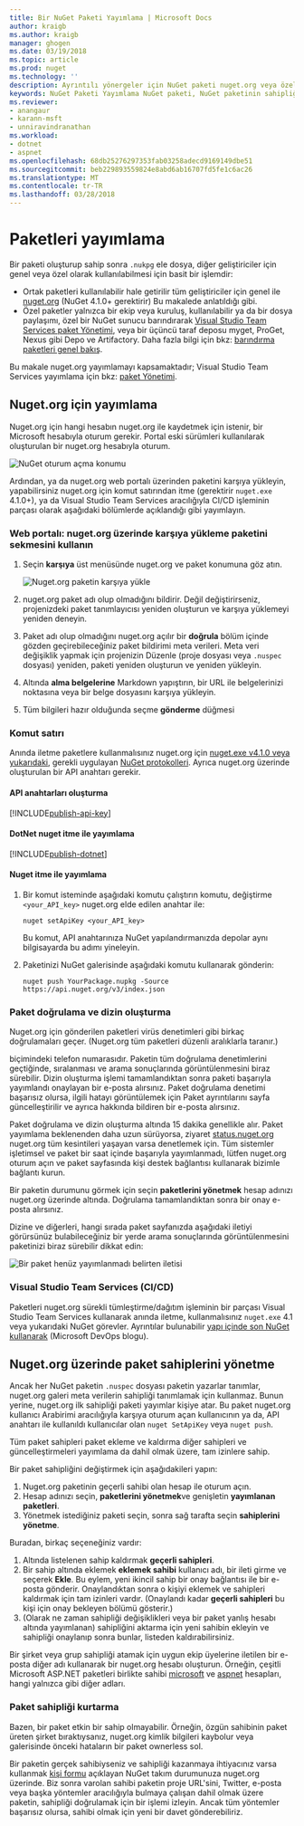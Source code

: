 ```yaml
---
title: Bir NuGet Paketi Yayımlama | Microsoft Docs
author: kraigb
ms.author: kraigb
manager: ghogen
ms.date: 03/19/2018
ms.topic: article
ms.prod: nuget
ms.technology: ''
description: Ayrıntılı yönergeler için NuGet paketi nuget.org veya özel akışları yayımlama ve nuget.org paket sahipliği yönetme.
keywords: NuGet Paketi Yayımlama NuGet paketi, NuGet paketinin sahipliği yayınlamak için NuGet akışlarını nuget.org, özel yayımlama
ms.reviewer:
- anangaur
- karann-msft
- unniravindranathan
ms.workload:
- dotnet
- aspnet
ms.openlocfilehash: 68db25276297353fab03258adecd9169149dbe51
ms.sourcegitcommit: beb229893559824e8abd6ab16707fd5fe1c6ac26
ms.translationtype: MT
ms.contentlocale: tr-TR
ms.lasthandoff: 03/28/2018
---
```

# <a name="publishing-packages"></a>Paketleri yayımlama

Bir paketi oluşturup sahip sonra `.nukpg` ele dosya, diğer geliştiriciler için genel veya özel olarak kullanılabilmesi için basit bir işlemdir:

- Ortak paketleri kullanılabilir hale getirilir tüm geliştiriciler için genel ile [nuget.org](https://www.nuget.org/packages/manage/upload) (NuGet 4.1.0+ gerektirir) Bu makalede anlatıldığı gibi.
- Özel paketler yalnızca bir ekip veya kuruluş, kullanılabilir ya da bir dosya paylaşımı, özel bir NuGet sunucu barındırarak [Visual Studio Team Services paket Yönetimi](https://www.visualstudio.com/docs/package/nuget/publish), veya bir üçüncü taraf deposu myget, ProGet, Nexus gibi Depo ve Artifactory. Daha fazla bilgi için bkz: [barındırma paketleri genel bakış](../hosting-packages/overview.md).

Bu makale nuget.org yayımlamayı kapsamaktadır; Visual Studio Team Services yayımlama için bkz: [paket Yönetimi](https://www.visualstudio.com/docs/package/nuget/publish).

## <a name="publish-to-nugetorg"></a>Nuget.org için yayımlama

Nuget.org için hangi hesabın nuget.org ile kaydetmek için istenir, bir Microsoft hesabıyla oturum gerekir. Portal eski sürümleri kullanılarak oluşturulan bir nuget.org hesabıyla oturum.

![NuGet oturum açma konumu](media/publish_NuGetSignIn.png)

Ardından, ya da nuget.org web portalı üzerinden paketini karşıya yükleyin, yapabilirsiniz nuget.org için komut satırından itme (gerektirir `nuget.exe` 4.1.0+), ya da Visual Studio Team Services aracılığıyla CI/CD işleminin parçası olarak aşağıdaki bölümlerde açıklandığı gibi yayımlayın.

### <a name="web-portal-use-the-upload-package-tab-on-nugetorg"></a>Web portalı: nuget.org üzerinde karşıya yükleme paketini sekmesini kullanın

1. Seçin **karşıya** üst menüsünde nuget.org ve paket konumuna göz atın.

    ![Nuget.org paketin karşıya yükle](media/publish_UploadYourPackage.PNG)

1. nuget.org paket adı olup olmadığını bildirir. Değil değiştirirseniz, projenizdeki paket tanımlayıcısı yeniden oluşturun ve karşıya yüklemeyi yeniden deneyin.

1. Paket adı olup olmadığını nuget.org açılır bir **doğrula** bölüm içinde gözden geçirebileceğiniz paket bildirimi meta verileri. Meta veri değişiklik yapmak için projenizin Düzenle (proje dosyası veya `.nuspec` dosyası) yeniden, paketi yeniden oluşturun ve yeniden yükleyin.

1. Altında **alma belgelerine** Markdown yapıştırın, bir URL ile belgelerinizi noktasına veya bir belge dosyasını karşıya yükleyin.

1. Tüm bilgileri hazır olduğunda seçme **gönderme** düğmesi

### <a name="command-line"></a>Komut satırı

Anında iletme paketlere kullanmalısınız nuget.org için [nuget.exe v4.1.0 veya yukarıdaki](https://www.nuget.org/downloads), gerekli uygulayan [NuGet protokolleri](../api/nuget-protocols.md). Ayrıca nuget.org üzerinde oluşturulan bir API anahtarı gerekir.

#### <a name="create-api-keys"></a>API anahtarları oluşturma

[!INCLUDE[publish-api-key](../quickstart/includes/publish-api-key.md)]

#### <a name="publish-with-dotnet-nuget-push"></a>DotNet nuget itme ile yayımlama

[!INCLUDE[publish-dotnet](../quickstart/includes/publish-dotnet.md)]

#### <a name="publish-with-nuget-push"></a>Nuget itme ile yayımlama

1. Bir komut isteminde aşağıdaki komutu çalıştırın komutu, değiştirme `<your_API_key>` nuget.org elde edilen anahtar ile:

    ```cli
    nuget setApiKey <your_API_key>
    ```

    Bu komut, API anahtarınıza NuGet yapılandırmanızda depolar aynı bilgisayarda bu adımı yineleyin.

1. Paketinizi NuGet galerisinde aşağıdaki komutu kullanarak gönderin:

    ```cli
    nuget push YourPackage.nupkg -Source https://api.nuget.org/v3/index.json
    ```

### <a name="package-validation-and-indexing"></a>Paket doğrulama ve dizin oluşturma

Nuget.org için gönderilen paketleri virüs denetimleri gibi birkaç doğrulamaları geçer. (Nuget.org tüm paketleri düzenli aralıklarla taranır.)

biçimindeki telefon numarasıdır. Paketin tüm doğrulama denetimlerini geçtiğinde, sıralanması ve arama sonuçlarında görüntülenmesini biraz sürebilir. Dizin oluşturma işlemi tamamlandıktan sonra paketi başarıyla yayımlandı onaylayan bir e-posta alırsınız. Paket doğrulama denetimi başarısız olursa, ilgili hatayı görüntülemek için Paket ayrıntılarını sayfa güncelleştirilir ve ayrıca hakkında bildiren bir e-posta alırsınız.

Paket doğrulama ve dizin oluşturma altında 15 dakika genellikle alır. Paket yayımlama beklenenden daha uzun sürüyorsa, ziyaret [status.nuget.org](https://status.nuget.org/) nuget.org tüm kesintileri yaşayan varsa denetlemek için. Tüm sistemler işletimsel ve paket bir saat içinde başarıyla yayımlanmadı, lütfen nuget.org oturum açın ve paket sayfasında kişi destek bağlantısı kullanarak bizimle bağlantı kurun.

Bir paketin durumunu görmek için seçin **paketlerini yönetmek** hesap adınızı nuget.org üzerinde altında. Doğrulama tamamlandıktan sonra bir onay e-posta alırsınız.

Dizine ve diğerleri, hangi sırada paket sayfanızda aşağıdaki iletiyi görürsünüz bulabileceğiniz bir yerde arama sonuçlarında görüntülenmesini paketinizi biraz sürebilir dikkat edin:

![Bir paket henüz yayımlanmadı belirten iletisi](media/publish_NotYetIndexed.png)

### <a name="visual-studio-team-services-cicd"></a>Visual Studio Team Services (CI/CD)

Paketleri nuget.org sürekli tümleştirme/dağıtım işleminin bir parçası Visual Studio Team Services kullanarak anında iletme, kullanmalısınız `nuget.exe` 4.1 veya yukarıdaki NuGet görevler. Ayrıntılar bulunabilir [yapı içinde son NuGet kullanarak](https://blogs.msdn.microsoft.com/devops/2017/09/29/using-the-latest-nuget-in-your-build/) (Microsoft DevOps blogu).

## <a name="managing-package-owners-on-nugetorg"></a>Nuget.org üzerinde paket sahiplerini yönetme

Ancak her NuGet paketin `.nuspec` dosyası paketin yazarlar tanımlar, nuget.org galeri meta verilerin sahipliği tanımlamak için kullanmaz. Bunun yerine, nuget.org ilk sahipliği paketi yayımlar kişiye atar. Bu paket nuget.org kullanıcı Arabirimi aracılığıyla karşıya oturum açan kullanıcının ya da, API anahtarı ile kullanıldı kullanıcılar olan `nuget SetApiKey` veya `nuget push`.

Tüm paket sahipleri paket ekleme ve kaldırma diğer sahipleri ve güncelleştirmeleri yayımlama da dahil olmak üzere, tam izinlere sahip.

Bir paket sahipliğini değiştirmek için aşağıdakileri yapın:

1. Nuget.org paketinin geçerli sahibi olan hesap ile oturum açın.
1. Hesap adınızı seçin, **paketlerini yönetmek**ve genişletin **yayımlanan paketleri**.
1. Yönetmek istediğiniz paketi seçin, sonra sağ tarafta seçin **sahiplerini yönetme**.

Buradan, birkaç seçeneğiniz vardır:

1. Altında listelenen sahip kaldırmak **geçerli sahipleri**.
1. Bir sahip altında eklemek **eklemek sahibi** kullanıcı adı, bir ileti girme ve seçerek **Ekle**. Bu eylem, yeni ikincil sahip bir onay bağlantısı ile bir e-posta gönderir. Onaylandıktan sonra o kişiyi eklemek ve sahipleri kaldırmak için tam izinleri vardır. (Onaylandı kadar **geçerli sahipleri** bu kişi için onay bekleyen bölümü gösterir.)
1. (Olarak ne zaman sahipliği değişiklikleri veya bir paket yanlış hesabı altında yayımlanan) sahipliğini aktarma için yeni sahibin ekleyin ve sahipliği onaylanıp sonra bunlar, listeden kaldırabilirsiniz.

Bir şirket veya grup sahipliği atamak için uygun ekip üyelerine iletilen bir e-posta diğer adı kullanarak bir nuget.org hesabı oluşturun. Örneğin, çeşitli Microsoft ASP.NET paketleri birlikte sahibi [microsoft](http://nuget.org/profiles/microsoft) ve [aspnet](http://nuget.org/profiles/aspnet) hesapları, hangi yalnızca gibi diğer adları.

### <a name="recovering-package-ownership"></a>Paket sahipliği kurtarma

Bazen, bir paket etkin bir sahip olmayabilir. Örneğin, özgün sahibinin paket üreten şirket bıraktıysanız, nuget.org kimlik bilgileri kaybolur veya galerisinde önceki hataların bir paket ownerless sol.

Bir paketin gerçek sahibiyseniz ve sahipliği kazanmaya ihtiyacınız varsa kullanmak [kişi formu](https://www.nuget.org/policies/Contact) açıklayan NuGet takım durumunuza nuget.org üzerinde. Biz sonra varolan sahibi paketin proje URL'sini, Twitter, e-posta veya başka yöntemler aracılığıyla bulmaya çalışan dahil olmak üzere paketin, sahipliği doğrulamak için bir işlemi izleyin. Ancak tüm yöntemler başarısız olursa, sahibi olmak için yeni bir davet gönderebiliriz.
